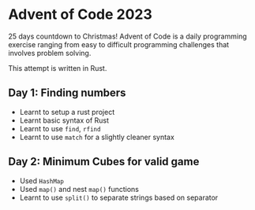 # Advent of Code 2023

25 days countdown to Christmas! Advent of Code is a daily programming exercise ranging from easy to difficult programming challenges that involves problem solving.

This attempt is written in Rust.

## Day 1: Finding numbers
- Learnt to setup a rust project
- Learnt basic syntax of Rust
- Learnt to use `find`, `rfind`
- Learnt to use `match` for a slightly cleaner syntax

## Day 2: Minimum Cubes for valid game
- Used `HashMap`
- Used `map()` and nest `map()` functions
- Learnt to use `split()` to separate strings based on separator